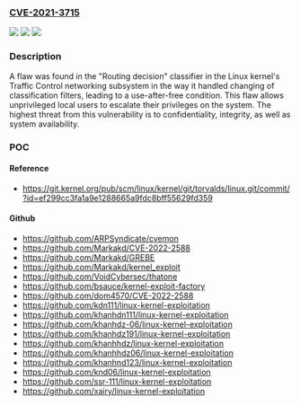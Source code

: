### [CVE-2021-3715](https://cve.mitre.org/cgi-bin/cvename.cgi?name=CVE-2021-3715)
![](https://img.shields.io/static/v1?label=Product&message=kernel&color=blue)
![](https://img.shields.io/static/v1?label=Version&message=n%2Fa&color=blue)
![](https://img.shields.io/static/v1?label=Vulnerability&message=CWE-416&color=brighgreen)

### Description

A flaw was found in the "Routing decision" classifier in the Linux kernel's Traffic Control networking subsystem in the way it handled changing of classification filters, leading to a use-after-free condition. This flaw allows unprivileged local users to escalate their privileges on the system. The highest threat from this vulnerability is to confidentiality, integrity, as well as system availability.

### POC

#### Reference
- https://git.kernel.org/pub/scm/linux/kernel/git/torvalds/linux.git/commit/?id=ef299cc3fa1a9e1288665a9fdc8bff55629fd359

#### Github
- https://github.com/ARPSyndicate/cvemon
- https://github.com/Markakd/CVE-2022-2588
- https://github.com/Markakd/GREBE
- https://github.com/Markakd/kernel_exploit
- https://github.com/VoidCybersec/thatone
- https://github.com/bsauce/kernel-exploit-factory
- https://github.com/dom4570/CVE-2022-2588
- https://github.com/kdn111/linux-kernel-exploitation
- https://github.com/khanhdn111/linux-kernel-exploitation
- https://github.com/khanhdz-06/linux-kernel-exploitation
- https://github.com/khanhdz191/linux-kernel-exploitation
- https://github.com/khanhhdz/linux-kernel-exploitation
- https://github.com/khanhhdz06/linux-kernel-exploitation
- https://github.com/khanhnd123/linux-kernel-exploitation
- https://github.com/knd06/linux-kernel-exploitation
- https://github.com/ssr-111/linux-kernel-exploitation
- https://github.com/xairy/linux-kernel-exploitation

